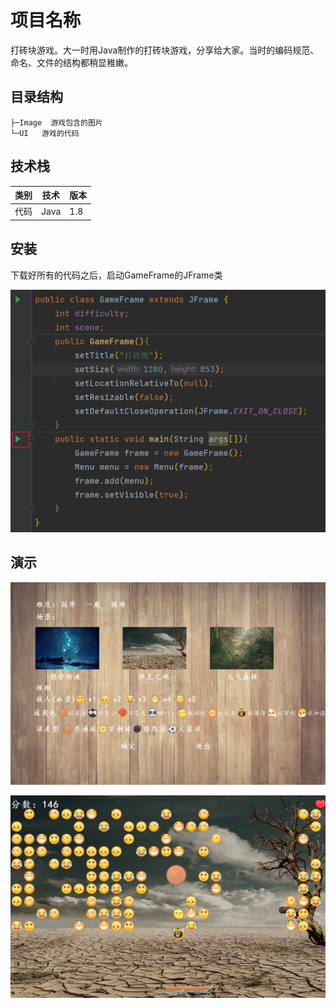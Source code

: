 # 项目名称

打砖块游戏。大一时用Java制作的打砖块游戏，分享给大家。当时的编码规范、命名、文件的结构都稍显稚嫩。

## 目录结构

```
├─Image  游戏包含的图片
└─UI   游戏的代码
```

## 技术栈

| 类别 | 技术 | 版本 |
| ---- | ---- | ---- |
| 代码 | Java | 1.8  |

## 安装

下载好所有的代码之后，启动GameFrame的JFrame类

![image-20231121170339296](Image/image-20231121170339296.png)

## 演示

![image-20231121170741120](Image/image-20231121170741120.png)

![image-20231121170805637](Image/image-20231121170805637.png)
